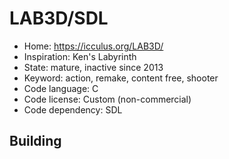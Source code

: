 # LAB3D/SDL

- Home: https://icculus.org/LAB3D/
- Inspiration: Ken's Labyrinth
- State: mature, inactive since 2013
- Keyword: action, remake, content free, shooter
- Code language: C
- Code license: Custom (non-commercial)
- Code dependency: SDL

## Building
